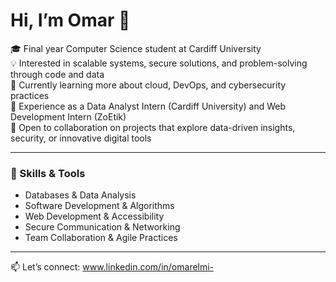

# Hi, I’m Omar 👋  

🎓 Final year Computer Science student at Cardiff University  
💡 Interested in scalable systems, secure solutions, and problem-solving through code and data  
🌱 Currently learning more about cloud, DevOps, and cybersecurity practices  
💼 Experience as a Data Analyst Intern (Cardiff University) and Web Development Intern (ZoEtik)  
🤝 Open to collaboration on projects that explore data-driven insights, security, or innovative digital tools  

---

### 🔧 Skills & Tools
- Databases & Data Analysis  
- Software Development & Algorithms  
- Web Development & Accessibility  
- Secure Communication & Networking  
- Team Collaboration & Agile Practices  

---

📫 Let’s connect: www.linkedin.com/in/omarelmi-

